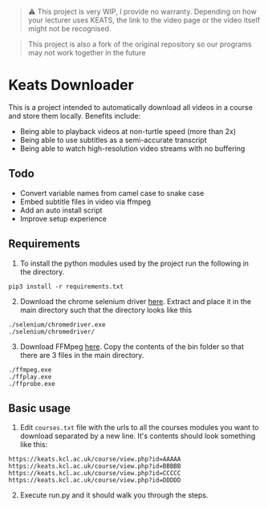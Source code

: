
> :warning: This project is very WIP, I provide no warranty. Depending on how your lecturer uses KEATS, the link to the video page or the video itself might not be recognised.

> This project is also a fork of the original repository so our programs may not work together in the future

# Keats Downloader
This is a project intended to automatically download all videos in a course and store them locally. Benefits include:
- Being able to playback videos at non-turtle speed (more than 2x)
- Being able to use subtitles as a semi-accurate transcript
- Being able to watch high-resolution video streams with no buffering

## Todo

- Convert variable names from camel case to snake case
- Embed subtitle files in video via ffmpeg
- Add an auto install script
- Improve setup experience

## Requirements
1. To install the python modules used by the project run the following in the directory.
```
pip3 install -r requirements.txt
```
2. Download the chrome selenium driver [here](https://sites.google.com/a/chromium.org/chromedriver/downloads). Extract and place it in the main directory such that the directory looks like this

```
./selenium/chromedriver.exe
./selenium/chromedriver/
```

3. Download FFMpeg [here](https://github.com/BtbN/FFmpeg-Builds/releases). Copy the contents of the bin folder so that there are 3 files in the main directory.

```
./ffmpeg.exe
./ffplay.exe
./ffprobe.exe
```

## Basic usage
1. Edit  `courses.txt` file with the urls to all the courses modules you want to download separated by a new line. It's contents should look something like this:
```
https://keats.kcl.ac.uk/course/view.php?id=AAAAA
https://keats.kcl.ac.uk/course/view.php?id=BBBBB
https://keats.kcl.ac.uk/course/view.php?id=CCCCC
https://keats.kcl.ac.uk/course/view.php?id=DDDDD
```
2. Execute run.py and it should walk you through the steps. 
